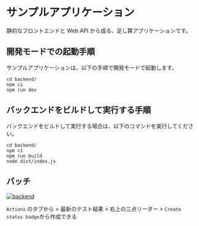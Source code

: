 # サンプルアプリケーション

静的なフロントエンドと Web API から成る、足し算アプリケーションです。

## 開発モードでの起動手順

サンプルアプリケーションは、以下の手順で開発モードで起動します。

```console
cd backend/
npm ci
npm run dev
```

## バックエンドをビルドして実行する手順

バックエンドをビルドして実行する場合は、以下のコマンドを実行してください。

```console
cd backend/
npm ci
npm run build
node dist/index.js
```

## バッチ

[![backend](https://github.com/Yuji-Momotani/github-actions-sample/actions/workflows/backend.yml/badge.svg)](https://github.com/Yuji-Momotani/github-actions-sample/actions/workflows/backend.yml)

`Actions` のタブから > 最新のテスト結果 > 右上の三点リーダー > `Create status badge`から作成できる
